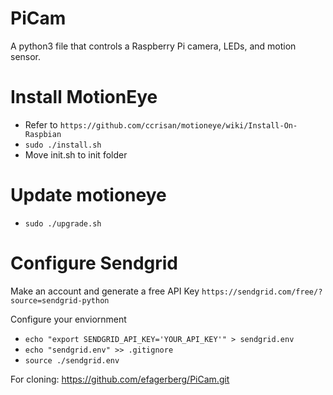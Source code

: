 # PiCam
A python3 file that controls a Raspberry Pi camera, LEDs, and motion sensor.

# Install MotionEye
* Refer to `https://github.com/ccrisan/motioneye/wiki/Install-On-Raspbian`
* `sudo ./install.sh`
* Move init.sh to init folder

# Update motioneye
* `sudo ./upgrade.sh`

# Configure Sendgrid
Make an account and generate a free API Key
`https://sendgrid.com/free/?source=sendgrid-python`

Configure your enviornment
* `echo "export SENDGRID_API_KEY='YOUR_API_KEY'" > sendgrid.env`
* `echo "sendgrid.env" >> .gitignore`
* `source ./sendgrid.env`

For cloning: 
https://github.com/efagerberg/PiCam.git
